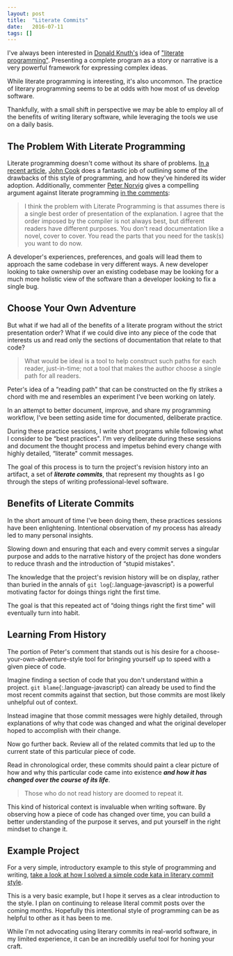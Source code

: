 ```yaml
---
layout: post
title:  "Literate Commits"
date:   2016-07-11
tags: []
---
```


I've always been interested in [Donald Knuth's](http://www-cs-faculty.stanford.edu/~uno/) idea of ["literate programming"](https://en.wikipedia.org/wiki/Literate_programming). Presenting a complete program as a story or narrative is a very powerful framework for expressing complex ideas.

While literate programming is interesting, it's also uncommon. The practice of literary programming seems to be at odds with how most of us develop software.

Thankfully, with a small shift in perspective we may be able to employ all of the benefits of writing literary software, while leveraging the tools we use on a daily basis.

## The Problem With Literate Programming

Literate programming doesn't come without its share of problems. [In a recent article](http://www.johndcook.com/blog/2016/07/06/literate-programming-presenting-code-in-human-order/), [John Cook](http://www.johndcook.com/blog/) does a fantastic job of outlining some of the drawbacks of this style of programming, and how they've hindered its wider adoption. Additionally, commenter [Peter Norvig](http://norvig.com/) gives a compelling argument against literate programming [in the comments](http://www.johndcook.com/blog/2016/07/06/literate-programming-presenting-code-in-human-order/#comment-871292):

> I think the problem with Literate Programming is that assumes there is a single best order of presentation of the explanation. I agree that the order imposed by the compiler is not always best, but different readers have different purposes. You don't read documentation like a novel, cover to cover. You read the parts that you need for the task(s) you want to do now.

A developer's experiences, preferences, and goals will lead them to approach the same codebase in very different ways. A new developer looking to take ownership over an existing codebase may be looking for a much more holistic view of the software than a developer looking to fix a single bug.

## Choose Your Own Adventure

But what if we had all of the benefits of a literate program without the strict presentation order? What if we could dive into any piece of the code that interests us and read only the sections of documentation that relate to that code?

> What would be ideal is a tool to help construct such paths for each reader, just-in-time; not a tool that makes the author choose a single path for all readers.

Peter's idea of a “reading path" that can be constructed on the fly strikes a chord with me and resembles an experiment I've been working on lately.

In an attempt to better document, improve, and share my programming workflow, I've been setting aside time for documented, deliberate practice.

During these practice sessions, I write short programs while following what I consider to be “best practices". I'm very deliberate during these sessions and document the thought process and impetus behind every change with highly detailed, “literate" commit messages.

The goal of this process is to turn the project's revision history into an artifact, a set of ___literate commits___, that represent my thoughts as I go through the steps of writing professional-level software.

## Benefits of Literate Commits

In the short amount of time I've been doing them, these practices sessions have been enlightening. Intentional observation of my process has already led to many personal insights.

Slowing down and ensuring that each and every commit serves a singular purpose and adds to the narrative history of the project has done wonders to reduce thrash and the introduction of “stupid mistakes".

The knowledge that the project's revision history will be on display, rather than buried in the annals of `git log`{:.language-javascript} is a powerful motivating factor for doings things right the first time.

The goal is that this repeated act of “doing things right the first time" will eventually turn into habit.

## Learning From History

The portion of Peter's comment that stands out is his desire for a choose-your-own-adventure-style tool for bringing yourself up to speed with a given piece of code.

Imagine finding a section of code that you don't understand within a project. `git blame`{:.language-javascript} can already be used to find the most recent commits against that section, but those commits are most likely unhelpful out of context.

Instead imagine that those commit messages were highly detailed, through explanations of why that code was changed and what the original developer hoped to accomplish with their change.

Now go further back. Review all of the related commits that led up to the current state of this particular piece of code.

Read in chronological order, these commits should paint a clear picture of how and why this particular code came into existence ___and how it has changed over the course of its life___.

> Those who do not read history are doomed to repeat it.

This kind of historical context is invaluable when writing software. By observing how a piece of code has changed over time, you can build a better understanding of the purpose it serves, and put yourself in the right mindset to change it.

## Example Project

For a very simple, introductory example to this style of programming and writing, [take a look at how I solved a simple code kata in literary commit style](/blog/2016/07/11/delete-occurances-of-an-element/).

This is a very basic example, but I hope it serves as a clear introduction to the style. I plan on continuing to release literal commit posts over the coming months. Hopefully this intentional style of programming can be as helpful to other as it has been to me.

While I'm not advocating using literary commits in real-world software, in my limited experience, it can be an incredibly useful tool for honing your craft.

